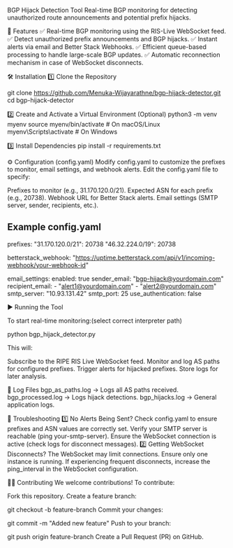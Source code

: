BGP Hijack Detection Tool
Real-time BGP monitoring for detecting unauthorized route announcements and potential prefix hijacks.

🚀 Features
✅ Real-time BGP monitoring using the RIS-Live WebSocket feed.
✅ Detect unauthorized prefix announcements and BGP hijacks.
✅ Instant alerts via email and Better Stack Webhooks.
✅ Efficient queue-based processing to handle large-scale BGP updates.
✅ Automatic reconnection mechanism in case of WebSocket disconnects.

🛠 Installation
1️⃣ Clone the Repository

git clone https://github.com/Menuka-Wijayarathne/bgp-hijack-detector.git
cd bgp-hijack-detector

2️⃣ Create and Activate a Virtual Environment (Optional)
python3 -m venv myenv
source myenv/bin/activate  # On macOS/Linux
myenv\Scripts\activate  # On Windows

3️⃣ Install Dependencies
pip install -r requirements.txt

⚙️ Configuration (config.yaml)
Modify config.yaml to customize the prefixes to monitor, email settings, and webhook alerts.
Edit the config.yaml file to specify:

Prefixes to monitor (e.g., 31.170.120.0/21).
Expected ASN for each prefix (e.g., 20738).
Webhook URL for Better Stack alerts.
Email settings (SMTP server, sender, recipients, etc.).

Example config.yaml
--------------------------
prefixes:
  "31.170.120.0/21": 20738
  "46.32.224.0/19": 20738

betterstack_webhook: "https://uptime.betterstack.com/api/v1/incoming-webhook/your-webhook-id"

email_settings:
  enabled: true
  sender_email: "bgp-hijack@yourdomain.com"
  recipient_email:
    - "alert1@yourdomain.com"
    - "alert2@yourdomain.com"
  smtp_server: "10.93.131.42"
  smtp_port: 25
  use_authentication: false

  ▶️ Running the Tool

  To start real-time monitoring:(select correct interpreter path)

  python bgp_hijack_detector.py

This will:

Subscribe to the RIPE RIS Live WebSocket feed.
Monitor and log AS paths for configured prefixes.
Trigger alerts for hijacked prefixes.
Store logs for later analysis.


📁 Log Files
bgp_as_paths.log → Logs all AS paths received.
bgp_processed.log → Logs hijack detections.
bgp_hijacks.log → General application logs.

🔄 Troubleshooting
1️⃣ No Alerts Being Sent?
Check config.yaml to ensure prefixes and ASN values are correctly set.
Verify your SMTP server is reachable (ping your-smtp-server).
Ensure the WebSocket connection is active (check logs for disconnect messages).
2️⃣ Getting WebSocket Disconnects?
The WebSocket may limit connections. Ensure only one instance is running.
If experiencing frequent disconnects, increase the ping_interval in the WebSocket configuration.


👨‍💻 Contributing
We welcome contributions! To contribute:

Fork this repository.
Create a feature branch:

git checkout -b feature-branch
Commit your changes:

git commit -m "Added new feature"
Push to your branch:

git push origin feature-branch
Create a Pull Request (PR) on GitHub.
